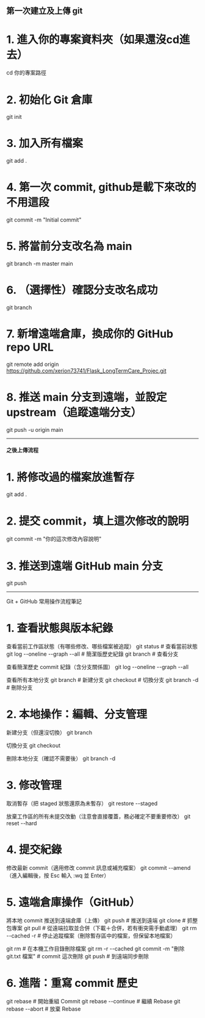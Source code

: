 ## 第一次建立及上傳 git ##

# 1. 進入你的專案資料夾（如果還沒cd進去）
cd 你的專案路徑

# 2. 初始化 Git 倉庫
git init

# 3. 加入所有檔案
git add .

# 4. 第一次 commit, github是載下來改的不用這段
git commit -m "Initial commit"

# 5. 將當前分支改名為 main
git branch -m master main

# 6. （選擇性）確認分支改名成功
git branch

# 7. 新增遠端倉庫，換成你的 GitHub repo URL
git remote add origin https://github.com/xerion73741/Flask_LongTermCare_Projec.git

# 8. 推送 main 分支到遠端，並設定 upstream（追蹤遠端分支）
git push -u origin main

----------------------------------------------------------------------------

#### 之後上傳流程 ####

# 1. 將修改過的檔案放進暫存
git add .

# 2. 提交 commit，填上這次修改的說明
git commit -m "你的這次修改內容說明"

# 3. 推送到遠端 GitHub main 分支
git push

---------------------------------------
Git + GitHub 常用操作流程筆記
# 1. 查看狀態與版本紀錄
查看當前工作區狀態（有哪些修改、哪些檔案被追蹤）
git status                      # 查看當前狀態
git log --oneline --graph --all # 簡潔版歷史紀錄
git branch                      # 查看分支

查看簡潔歷史 commit 紀錄（含分支關係圖）
git log --oneline --graph --all

查看所有本地分支
git branch <branch-name>  # 新建分支
git checkout <branch-name> # 切換分支
git branch -d <branch-name> # 刪除分支

# 2. 本地操作：編輯、分支管理
新建分支（但還沒切換）
git branch <branch-name>

切換分支
git checkout <branch-name>

刪除本地分支（確認不需要後）
git branch -d <branch-name>

# 3. 修改管理
取消暫存（把 staged 狀態還原為未暫存）
git restore --staged <file>

放棄工作區的所有未提交改動（注意會直接覆蓋，務必確定不要重要修改）
git reset --hard

# 4. 提交紀錄
修改最新 commit（適用修改 commit 訊息或補充檔案）
git commit --amend
（進入編輯後，按 Esc 輸入 :wq 並 Enter）

# 5. 遠端倉庫操作（GitHub）
將本地 commit 推送到遠端倉庫（上傳）
git push                          # 推送到遠端
git clone <url>                   # 抓整包專案
git pull                          # 從遠端拉取並合併（下載＋合併，若有衝突需手動處理）
git rm --cached -r <name>         # 停止追蹤檔案（刪除暫存區中的檔案，但保留本地檔案）

git rm <file>                     # 在本機工作目錄刪除檔案
git rm -r --cached <file>
git commit -m "刪除 git.txt 檔案"  # commit 這次刪除
git push                          # 到遠端同步刪除

# 6. 進階：重寫 commit 歷史
git rebase               # 開始重組 Commit
git rebase --continue    # 繼續 Rebase
git rebase --abort       # 放棄 Rebase

